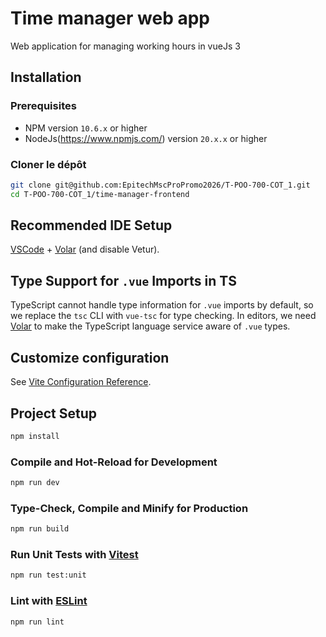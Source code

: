 # Time manager web app

Web application for managing working hours in vueJs 3

## Installation

### Prerequisites
- NPM version `10.6.x` or higher
- NodeJs(https://www.npmjs.com/) version `20.x.x` or higher

### Cloner le dépôt
```bash
git clone git@github.com:EpitechMscProPromo2026/T-POO-700-COT_1.git
cd T-POO-700-COT_1/time-manager-frontend
```

## Recommended IDE Setup

[VSCode](https://code.visualstudio.com/) + [Volar](https://marketplace.visualstudio.com/items?itemName=Vue.volar) (and disable Vetur).

## Type Support for `.vue` Imports in TS

TypeScript cannot handle type information for `.vue` imports by default, so we replace the `tsc` CLI with `vue-tsc` for type checking. In editors, we need [Volar](https://marketplace.visualstudio.com/items?itemName=Vue.volar) to make the TypeScript language service aware of `.vue` types.

## Customize configuration

See [Vite Configuration Reference](https://vitejs.dev/config/).

## Project Setup

```sh
npm install
```

### Compile and Hot-Reload for Development

```sh
npm run dev
```

### Type-Check, Compile and Minify for Production

```sh
npm run build
```

### Run Unit Tests with [Vitest](https://vitest.dev/)

```sh
npm run test:unit
```

### Lint with [ESLint](https://eslint.org/)

```sh
npm run lint
```
